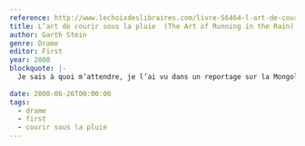 ```yaml
---
reference: http://www.lechoixdeslibraires.com/livre-56464-l-art-de-courir-sous-la-pluie.htm
title: L’art de courir sous la pluie  (The Art of Running in the Rain)
author: Garth Stein
genre: Drame
editor: First
year: 2008
blockquote: |-
  Je sais à quoi m’attendre, je l’ai vu dans un reportage sur la Mongolie. Je n’ai jamais rien vu de mieux à la télé, hormis le Grand Prix de Formule 1 de 1993 où Senna s’est révélé être un génie de la conduite sous la pluie. Donc, ce documentaire m’a ouvert les yeux : quand un chien a fini de vivre sa vie de chien, il se réincarne en homme. Je me suis toujours senti presque humain. J’ai toujours su qu’il y avait quelque chose en moi de différent des autres chiens. Bien sûr, je suis coincé dans le corps d’un chien, mais ce n’est que l’enveloppe extérieure. C’est ce qu’il y a à l’intérieur qui compte : l’esprit. Et mon esprit est tout ce qu’il y a de plus humain.»
  
date: 2008-06-26T00:00:00
tags:
  - drame
  - first
  - courir sous la pluie
---
```


